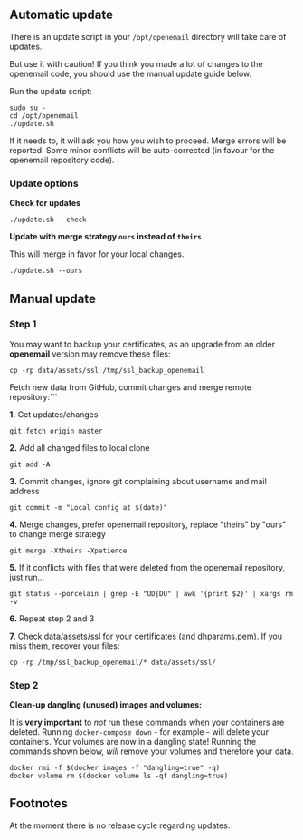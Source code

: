 ## Automatic update

There is an update script in your `/opt/openemail` directory will take care of updates.

But use it with caution! If you think you made a lot of changes to the openemail code, you should use the manual update guide below.

Run the update script:
```
sudo su -
cd /opt/openemail
./update.sh
```

If it needs to, it will ask you how you wish to proceed.
Merge errors will be reported.
Some minor conflicts will be auto-corrected (in favour for the openemail repository code).

### Update options

**Check for updates**
```
./update.sh --check
```
**Update with merge strategy `ours` instead of `theirs`**

This will merge in favor for your local changes.
```
./update.sh --ours
```

## Manual update

### Step 1

You may want to backup your certificates, as an upgrade from an older **openemail** version may remove these files:

```
cp -rp data/assets/ssl /tmp/ssl_backup_openemail
```

Fetch new data from GitHub, commit changes and merge remote repository:```

**1\.** Get updates/changes
```
git fetch origin master
```

**2\.** Add all changed files to local clone

```
git add -A
```

**3\.**  Commit changes, ignore git complaining about username and mail address
```
git commit -m "Local config at $(date)"
```

**4\.**  Merge changes, prefer openemail repository, replace "theirs" by "ours" to change merge strategy
```
git merge -Xtheirs -Xpatience
```

**5\.** If it conflicts with files that were deleted from the openemail repository, just run...
```
git status --porcelain | grep -E "UD|DU" | awk '{print $2}' | xargs rm -v
```

**6\.** Repeat step 2 and 3

**7\.** Check data/assets/ssl for your certificates (and dhparams.pem). If you miss them, recover your files:

```
cp -rp /tmp/ssl_backup_openemail/* data/assets/ssl/
```

### Step 2

**Clean-up dangling (unused) images and volumes:**

It is **very important** to _not_ run these commands when your containers are deleted.
Running `docker-compose down` - for example - will delete your containers. Your volumes are now in a dangling state! Running the commands shown below, _will_ remove your volumes and therefore your data.

```
docker rmi -f $(docker images -f "dangling=true" -q)
docker volume rm $(docker volume ls -qf dangling=true)
```
## Footnotes

At the moment there is no release cycle regarding updates.
